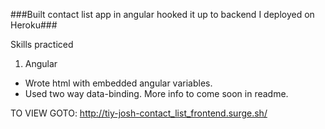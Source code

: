 ###Built contact list app in angular hooked it up to backend I deployed on Heroku###

Skills practiced

1. Angular
  * Wrote html with embedded angular variables.
  * Used two way data-binding. More info to come soon in readme.

TO VIEW GOTO: http://tiy-josh-contact_list_frontend.surge.sh/
